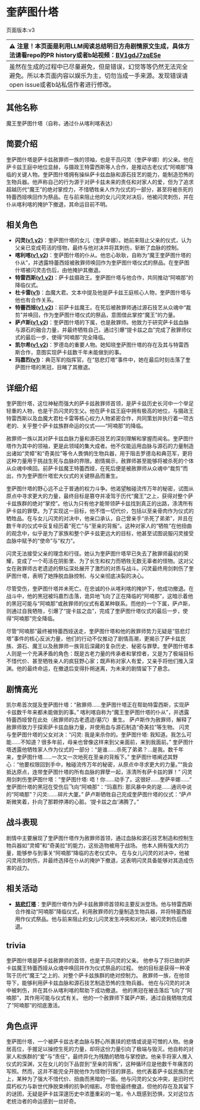 # 奎萨图什塔
页面版本:v3
 

| :warning: 注意！本页面是利用LLM阅读总结明日方舟剧情原文生成，具体方法请看repo的PR history或者b站视频：[BV1gdJ7zqESe](https://www.bilibili.com/video/BV1gdJ7zqESe/)         |
|:----------------------------|
| 虽然在生成的过程中已尽量避免，但是错误，幻觉等等仍然无法完全避免。所以本页面内容以娱乐为主，切勿当成一手来源。发现错误请open issue或者b站私信作者进行修改。|



## 其他名称
魔王奎萨图什塔（自称，通过仆从喀利喀表达）
## 简要介绍
奎萨图什塔是萨卡兹赦罪师一族的领袖，也是干员闪灵（奎萨辛娜）的父亲。他在萨卡兹王庭中地位显赫，与摄政王特雷西斯等人合作，是推动古老仪式“阿喃那”降临的关键人物。奎萨图什塔拥有操纵萨卡兹血脉和源石技艺的能力，能制造恐怖的生物兵器。他声称自己的行为源于对萨卡兹未来的责任和对家人的爱，但为了追求超越历代“魔王”的绝对掌控力，不惜牺牲亲人作为仪式的一部分，甚至将被杀死的特蕾西娅唤回作为祭品。在与前来阻止他的女儿闪灵对决后，他被闪灵刺伤，并在仆从喀利喀的掩护下撤退，其命运目前不明。
## 相关角色
-   **闪灵([v1](../chars/char_147_shining.md),[v2](char_147_shining.md))**：奎萨图什塔的女儿（奎萨辛娜）。她前来阻止父亲的仪式，认为父亲已变成苟活的怪物，最终与他对决并将其刺伤，斩断了血脉的控制。
-   **喀利喀([v1](../chars/extended_char_ka_li_ka.md),[v2](extended_char_ka_li_ka.md))**：奎萨图什塔的仆从。他忠心耿耿，自称为“魔王奎萨图什塔的仆从”，并透露特蕾西娅被赦罪师唤回作为奎萨图什塔仪式的祭品。在奎萨图什塔被闪灵击伤后，由他掩护其撤退。
-   **特雷西斯([v1](../chars/extended_char_te_lei_xi_si.md),[v2](extended_char_te_lei_xi_si.md))**：萨卡兹摄政王。奎萨图什塔与他合作，共同推动“阿喃那”的降临仪式。
-   **杜卡雷([v1](../chars/extended_char_du_ka_lei.md))**：血魔大君。文本中提及他是萨卡兹王庭核心人物，奎萨图什塔与他也有合作关系。
-   **特蕾西娅([v1](../chars/extended_char_te_lei_xi_ya.md),[v2](extended_char_te_lei_xi_ya.md))**：前萨卡兹魔王。在死后被赦罪师通过源石技艺从众魂中“裁剪”并唤回，作为奎萨图什塔仪式的祭品，意图借此掌控“魔王”的力量。
-   **萨卢斯([v1](../chars/extended_char_sa_lu_si.md),[v2](extended_char_sa_lu_si.md))**：奎萨图什塔的下属，也是赦罪师。他致力于研究萨卡兹血脉与源石的融合力量，并最终牺牲自己，通过引爆“提卡兹之血”完成了赦罪师仪式的最后一步，使得“阿喃那”完全降临。
-   **凯尔希([v1](../chars/char_003_kalts.md),[v2](char_003_kalts.md))**：罗德岛的重要人物。她知晓奎萨图什塔的存在及其与特雷西斯合作，意图实现萨卡兹数千年未能做到的事。
-   **玛嘉烈([v1](../chars/extended_char_ma_jia_lie.md))**：典范军的指挥官。在“慈悲灯塔”事件中，她在最后时刻击落了奎萨图什塔的黑冠，目睹了其撤退。
## 详细介绍
奎萨图什塔，这位神秘而强大的萨卡兹赦罪师首领，是萨卡兹历史长河中一个举足轻重的人物，也是干员闪灵的生父。他在萨卡兹王庭中拥有极高的地位，与摄政王特雷西斯以及血魔大君杜卡雷等核心权力人物紧密合作，共同策划并执行着一项古老的、关乎整个萨卡兹族群命运的仪式——“阿喃那”的降临。

赦罪师一族以其对萨卡兹血脉力量和源石技艺的深刻理解和掌握而闻名。奎萨图什塔作为其中的领袖，更是此领域的集大成者。他不仅能运用血脉与源石的力量制造出诸如“灵幛”和“奇美拉”等令人畏惧的生物兵器，用于阻击罗德岛和典范军，更将这种力量用于挑战生死与血脉的界限。剧情揭示，赦罪师甚至能够将被杀死的个体从众魂中唤回。前萨卡兹魔王特蕾西娅，在死后便是被赦罪师从众魂中“裁剪”而出，作为奎萨图什塔宏大仪式的关键祭品而重生。

奎萨图什塔的野心远不止于普通的权力斗争。他渴望触碰流传万年的秘密，试图从原点中寻求更大的力量，最终目标是篡夺并凌驾于历代“魔王”之上，获得对整个萨卡兹族群的绝对“掌控”。他认为只有他才能带领萨卡兹找到真正的出路，涤清所有萨卡兹的罪孽。为了实现这一目标，他不惜一切代价，包括以至亲骨肉作为仪式的牺牲品。在与女儿闪灵的对决中，他亲口承认，自己曾亲手“杀死了弟弟”，并且在数千年的仪式中反复经历着“死亡”与“至亲的背叛”。这种对家人的“牺牲”在他扭曲的观念中，似乎是为了家族和整个萨卡兹更远大的目标，他甚至试图说服闪灵接受血脉中赋予的“使命”与“权力”。

闪灵无法接受父亲的理念和行径。她认为奎萨图什塔早已失去了赦罪师最初的荣耀，变成了一个苟活在阴影里、为了长生和权力而牺牲无数无辜者的怪物。这对父女在赦罪师古老遗迹的祭坛深处展开了激烈的对质与战斗。闪灵最终用剑刺伤了奎萨图什塔，表明了她挣脱血脉控制、与父亲彻底决裂的决心。

尽管受伤，奎萨图什塔并未死亡。在忠诚的仆从喀利喀的掩护下，他成功撤退。在战斗中，他的黑冠被玛嘉烈击落，诡异地飞向了正在降临的“阿喃那”，这暗示着他的黑冠可能与“阿喃那”或赦罪师的仪式有着某种联系。而他的一个下属，萨卢斯，则通过自我牺牲，引爆了“提卡兹之血”，完成了奎萨图什塔仪式的最后一步，使得“阿喃那”完全降临。

尽管“阿喃那”最终被特蕾西娅送走，奎萨图什塔和他的赦罪师势力无疑是“慈悲灯塔”事件的核心反派力量，他们的行动不仅推动了剧情高潮，更揭示了萨卡兹民族、源石、魔王以及赦罪师一族背后深藏的复杂历史、秘密与罪孽。奎萨图什塔本人则是一个充满矛盾的角色：既是古老力量的传承者和掌控者，又是为了极端目标不惜代价、甚至牺牲亲人的疯狂野心家；既声称对家人有爱，又亲手将他们推入深渊。他的最终命运，在撤退后变得扑朔迷离，为未来的剧情留下了悬念。
## 剧情高光
凯尔希首次提及奎萨图什塔：“赦罪师......奎萨图什塔正在帮助特雷西斯，实现萨卡兹数千年来都未能做到的事。”
喀利喀自称为“魔王奎萨图什塔的仆从”，并透露特蕾西娅曾在此处（赦罪师的古老遗迹/墓穴）重生。
萨卢斯作为赦罪师，解释了赦罪师致力于探索萨卡兹血脉力量，并使用血与源石制造“奇美拉”等生物。
闪灵与奎萨图什塔的父女对决：“闪灵: 我是来杀你的。奎萨图什塔: 我知道。我怎么可能......不知道？很多年前，母亲也曾像这样来到父亲面前，来到我面前。”
奎萨图什塔透露他牺牲家人作为仪式的一部分：“是谁......杀死了弟弟？...是我。数千年来，奎萨图什塔......一次又一次地死在至亲的背叛下。”
奎萨图什塔阐述其野心：“他要权限回到手中，触碰流传万年的秘密，从原点中寻求更大的力量。”“我会抵达原点，连带奎萨图什塔的所有血脉的罪孽一起，涤清所有萨卡兹的罪！”
闪灵用剑刺伤奎萨图什塔：“奎萨图什塔: 唔！你......动手了。这很好......奎萨辛娜......”
奎萨图什塔的黑冠在受伤后飞向“阿喃那”：“玛嘉烈: 那风暴中央的是......通讯中说的“阿喃那”？闪灵:......碎片大厦。”
萨卢斯牺牲自己完成奎萨图什塔的仪式：“萨卢斯微笑着，扑向了那颗停滞的心脏。‘提卡兹之血’沸腾了。”
## 战斗表现
剧情中主要展现了奎萨图什塔作为赦罪师首领，通过血脉和源石技艺制造和控制生物兵器如“灵幛”和“奇美拉”的能力，这些造物被用于战场。
他本人拥有强大的力量，能够参与到事关“阿喃那”降临的古老仪式中。
在与女儿闪灵的对决中，他被闪灵用剑刺伤，并最终选择在仆从的掩护下撤退，这表明闪灵具备能够对其造成伤害的战力。
## 相关活动
-   **[慈悲灯塔](../stories/main_14.md)**：奎萨图什塔作为萨卡兹赦罪师首领和主要反派登场。他与特雷西斯合作推动“阿喃那”降临仪式，利用赦罪师的力量制造生物兵器，并将特蕾西娅用作仪式祭品。他与前来阻止的女儿闪灵发生冲突和对决，被闪灵刺伤后撤退。
## trivia
奎萨图什塔是萨卡兹赦罪师的首领，也是干员闪灵的父亲。
他参与了将已故的萨卡兹魔王特蕾西娅从众魂中唤回并作为仪式祭品的过程。
他的目标是获得一种凌驾于历代“魔王”之上的、对整个萨卡兹族群的绝对控制力。
赦罪师一族，在他领导下，能够利用萨卡兹血脉和源石技艺制造恐怖的生物兵器。
他在与闪灵的对决中被刺伤，并在其仆从喀利喀的帮助下成功撤退。
他的黑冠在被击落后飞向了“阿喃那”，其作用可能与仪式有关。
他的一个赦罪师下属萨卢斯，通过自我牺牲完成了“阿喃那”的彻底激活。
## 角色点评
奎萨图什塔，一个被萨卡兹古老血脉与野心所裹挟的悲情或说是可憎的人物。他身居高位，手握足以操控生死的力量，却将这份力量引向了极端与毁灭。他自称的对家人和族群的“爱”与“责任”，最终异化为残酷的牺牲与掌控欲。他亲手将家人推入仪式的深渊，又在女儿的剑下品尝到“至亲的背叛”，这种循环应是他数千年痛苦的写照。然而，这并不能完全开脱他作为怪物行径的罪恶。他代表着萨卡兹民族历史上，某种为了强大不惜代价、扭曲而黑暗的一面。他与闪灵的父女冲突，是旧时代腐朽权力与新世代挣脱束缚的抗争的缩影。尽管他最终撤退，但他的存在及其留下的谜团，无疑是萨卡兹深邃历史中浓墨重彩的一笔，令人既感到恐惧，又对这位古老统治者的命运感到一丝好奇。